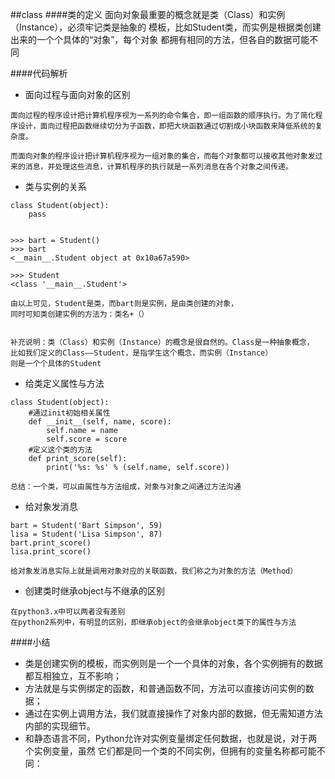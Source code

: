##class
####类的定义
面向对象最重要的概念就是类（Class）和实例（Instance），必须牢记类是抽象的
模板，比如Student类，而实例是根据类创建出来的一个个具体的“对象”，每个对象
都拥有相同的方法，但各自的数据可能不同


####代码解析
- 面向过程与面向对象的区别
```
面向过程的程序设计把计算机程序视为一系列的命令集合，即一组函数的顺序执行。为了简化程序设计，面向过程把函数继续切分为子函数，即把大块函数通过切割成小块函数来降低系统的复杂度。

而面向对象的程序设计把计算机程序视为一组对象的集合，而每个对象都可以接收其他对象发过来的消息，并处理这些消息，计算机程序的执行就是一系列消息在各个对象之间传递。
```
- 类与实例的关系
```
class Student(object):
    pass


>>> bart = Student()
>>> bart
<__main__.Student object at 0x10a67a590>

>>> Student
<class '__main__.Student'>

由以上可见，Student是类，而bart则是实例，是由类创建的对象，
同时可知类创建实例的方法为：类名+（）


补充说明：类（Class）和实例（Instance）的概念是很自然的。Class是一种抽象概念，
比如我们定义的Class——Student，是指学生这个概念，而实例（Instance）
则是一个个具体的Student
```

- 给类定义属性与方法
```
class Student(object):
    #通过init初始相关属性
    def __init__(self, name, score):
        self.name = name
        self.score = score
    #定义这个类的方法
    def print_score(self):
        print('%s: %s' % (self.name, self.score))

总结：一个类，可以由属性与方法组成，对象与对象之间通过方法沟通
```

- 给对象发消息
```
bart = Student('Bart Simpson', 59)
lisa = Student('Lisa Simpson', 87)
bart.print_score()
lisa.print_score()

给对象发消息实际上就是调用对象对应的关联函数，我们称之为对象的方法（Method）
```

- 创建类时继承object与不继承的区别
```
在python3.x中可以两者没有差别
在python2系列中，有明显的区别，即继承object的会继承object类下的属性与方法
```

####小结
- 类是创建实例的模板，而实例则是一个一个具体的对象，各个实例拥有的数据都互相独立，互不影响；
- 方法就是与实例绑定的函数，和普通函数不同，方法可以直接访问实例的数据；
- 通过在实例上调用方法，我们就直接操作了对象内部的数据，但无需知道方法内部的实现细节。
- 和静态语言不同，Python允许对实例变量绑定任何数据，也就是说，对于两个实例变量，虽然
它们都是同一个类的不同实例，但拥有的变量名称都可能不同：
